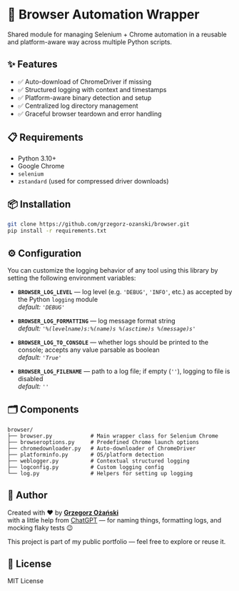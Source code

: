 # 🧭 Browser Automation Wrapper

Shared module for managing Selenium + Chrome automation in a reusable and platform-aware way across multiple Python scripts.

## ✨ Features

- ✅ Auto-download of ChromeDriver if missing
- ✅ Structured logging with context and timestamps
- ✅ Platform-aware binary detection and setup
- ✅ Centralized log directory management
- ✅ Graceful browser teardown and error handling

## 📋 Requirements

- Python 3.10+
- Google Chrome
- `selenium`
- `zstandard` (used for compressed driver downloads)

## 📦 Installation

```bash
git clone https://github.com/grzegorz-ozanski/browser.git
pip install -r requirements.txt
```

## ⚙️ Configuration

You can customize the logging behavior of any tool using this library by setting the following environment variables:

- **`BROWSER_LOG_LEVEL`** — log level (e.g. `'DEBUG'`, `'INFO'`, etc.) as accepted by the Python `logging` module  
  *default: `'DEBUG'`*

- **`BROWSER_LOG_FORMATTING`** — log message format string  
  *default: `'%(levelname)s:%(name)s %(asctime)s %(message)s'`*

- **`BROWSER_LOG_TO_CONSOLE`** — whether logs should be printed to the console; accepts any value parsable as boolean  
  *default: `'True'`*

- **`BROWSER_LOG_FILENAME`** — path to a log file; if empty (`''`), logging to file is disabled  
  *default: `''`*

## 🗂️ Components

```text
browser/
├── browser.py            # Main wrapper class for Selenium Chrome
├── browseroptions.py     # Predefined Chrome launch options
├── chromedownloader.py   # Auto-downloader of ChromeDriver
├── platforminfo.py       # OS/platform detection
├── weblogger.py          # Contextual structured logging
├── logconfig.py          # Custom logging config
└── log.py                # Helpers for setting up logging
```

## 🙋 Author

Created with ❤️ by [**Grzegorz Ożański**](https://github.com/grzegorz-ozanski)  
with a little help from [ChatGPT](https://chat.openai.com/) — for naming things, formatting logs, and mocking flaky tests 😉

This project is part of my public portfolio — feel free to explore or reuse it.

## 📄 License

MIT License
